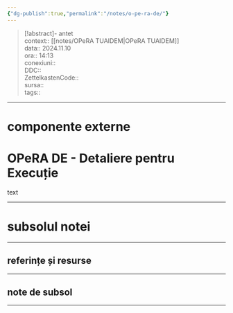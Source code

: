 ```yaml
---
{"dg-publish":true,"permalink":"/notes/o-pe-ra-de/"}
---
```


> [!abstract]- antet  
> context::  [[notes/OPeRA TUAIDEM\|OPeRA TUAIDEM]]  
> data:: 2024.11.10  
> ora:: 14:13  
> conexiuni::  
> DDC::  
> ZettelkastenCode::  
> sursa::  
> tags::  


---

# componente externe  

  
# OPeRA DE - Detaliere pentru Execuție  
  
text  


---
# subsolul notei
---
## referințe și resurse


---
## note de subsol
---


